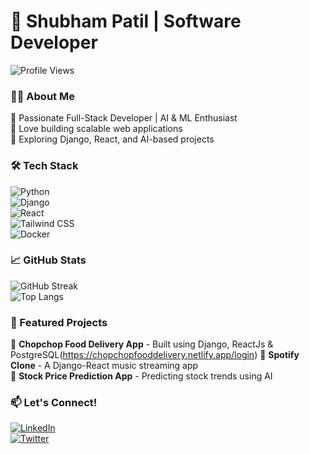 # 🚀 Shubham Patil | Software Developer  

![Profile Views](https://komarev.com/ghpvc/?username=Shubham-Patil-06&style=flat-square)  

### 👨‍💻 About Me  
🔹 Passionate Full-Stack Developer | AI & ML Enthusiast  
🔹 Love building scalable web applications  
🔹 Exploring Django, React, and AI-based projects  

### 🛠 Tech Stack  
![Python](https://img.shields.io/badge/Python-3776AB?style=for-the-badge&logo=python&logoColor=white)  
![Django](https://img.shields.io/badge/Django-092E20?style=for-the-badge&logo=django&logoColor=white)  
![React](https://img.shields.io/badge/React-61DAFB?style=for-the-badge&logo=react&logoColor=black)  
![Tailwind CSS](https://img.shields.io/badge/Tailwind_CSS-38B2AC?style=for-the-badge&logo=tailwind-css&logoColor=white)  
![Docker](https://img.shields.io/badge/Docker-2496ED?style=for-the-badge&logo=docker&logoColor=white)  

### 📈 GitHub Stats  
![GitHub Streak](https://github-readme-streak-stats.herokuapp.com/?user=Shubham-Patil-06&theme=radical)  
![Top Langs](https://github-readme-stats.vercel.app/api/top-langs/?username=Shubham-Patil-06&layout=compact&theme=radical)  

### 🚀 Featured Projects  
🔹 **Chopchop Food Delivery App** - Built using Django, ReactJs & PostgreSQL(https://chopchopfooddelivery.netlify.app/login)
🔹 **Spotify Clone** - A Django-React music streaming app  
🔹 **Stock Price Prediction App** - Predicting stock trends using AI  

### 📫 Let's Connect!  
[![LinkedIn](https://img.shields.io/badge/LinkedIn-blue?style=for-the-badge&logo=linkedin&logoColor=white)](https://www.linkedin.com/in/shubham-patil-06nov2002)  
[![Twitter](https://img.shields.io/badge/Twitter-blue?style=for-the-badge&logo=twitter&logoColor=white)](https://twitter.com/your-profile)  



